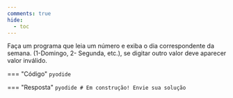 ```yaml
---
comments: true
hide:
  - toc
---
```


Faça um programa que leia um número e exiba o dia correspondente da semana. (1-Domingo, 2- Segunda, etc.), se digitar outro valor deve aparecer valor inválido.

=== "Código"
	```pyodide
	```

=== "Resposta"
	```pyodide
	# Em construção! Envie sua solução
	```
